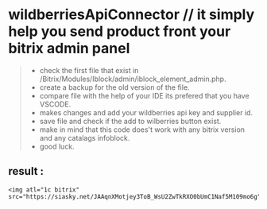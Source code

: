 # wildberriesApiConnector // it simply help you send product front your bitrix admin panel 
> - check the first file that exist in /Bitrix/Modules/Iblock/admin/iblock_element_admin.php.
> - create a backup for the old version of the file.
> - compare file with the help of your IDE its prefered that you have VSCODE.
> - makes changes and add your wildberries api key and supplier id.
> - save file and check if the add to wilberries button exist.
> - make in mind that this code does't work with any bitrix version and any catalags infoblock.
> - good luck.
## result :
    <img atl="1c bitrix" src="https://siasky.net/JAAqnXMotjey3ToB_WsU2ZwTkRXO0bUmC1Naf5M109mo6g"/>
